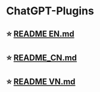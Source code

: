 # ChatGPT-Plugins
## ⭐ [README EN.md](https://github.com/Niansuh/ChatGPT-Plugins/blob/master/README%20EN.md)
## ⭐ [README_CN.md](https://github.com/Niansuh/ChatGPT-Plugins/blob/master/README_CN.md)
## ⭐ [README VN.md](https://github.com/Niansuh/ChatGPT-Plugins/blob/master/README_VN.md)
